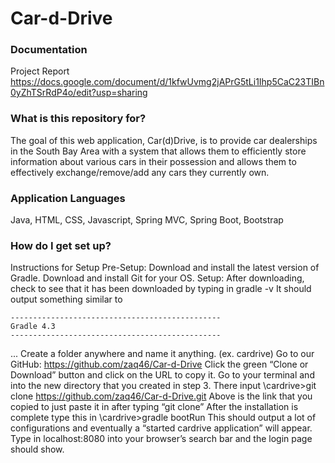# Car-d-Drive #

### Documentation ###
Project Report https://docs.google.com/document/d/1kfwUvmg2jAPrG5tLi1Ihp5CaC23TIBn0yZhTSrRdP4o/edit?usp=sharing

### What is this repository for? ###
  The goal of this web application, Car(d)Drive, is to provide car dealerships in the South Bay Area with a system that allows them to efficiently store information about various cars in their possession and allows them to effectively exchange/remove/add any cars they currently own. 
  
### Application Languages ###
Java, HTML, CSS, Javascript, Spring MVC, Spring Boot, Bootstrap 

### How do I get set up? ###
Instructions for Setup
Pre-Setup: Download and install the latest version of Gradle.
Download and install Git for your OS.
Setup: After downloading, check to see that it has been downloaded by typing in
gradle -v
It should output something similar to
```
-----------------------------------------------
Gradle 4.3
-----------------------------------------------
```
...
Create a folder anywhere and name it anything. (ex. cardrive)
Go to our GitHub: https://github.com/zaq46/Car-d-Drive
Click the green “Clone or Download” button and click on the URL to copy it.
Go to your terminal and into the new directory that you created in step 3. There input
\cardrive>git clone https://github.com/zaq46/Car-d-Drive.git
Above is the link that you copied to just paste it in after typing “git clone”
After the installation is complete type this in
\cardrive>gradle bootRun
This should output a lot of configurations and eventually a “started cardrive application” will appear.
Type in localhost:8080 into your browser’s search bar and the login page should show.

